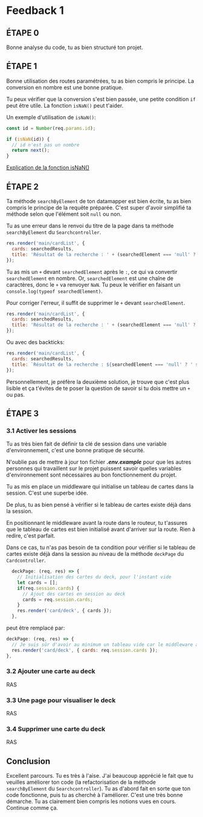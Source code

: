 # Feedback 1

## ÉTAPE 0

Bonne analyse du code, tu as bien structuré ton projet.

## ÉTAPE 1

Bonne utilisation des routes paramétrées, tu as bien compris le principe. La conversion en nombre est une bonne pratique.

Tu peux vérifier que la conversion s'est bien passée, une petite condition `if` peut être utile. La fonction `isNaN()` peut t'aider.

Un exemple d'utilisation de `isNaN()`:

```js
const id = Number(req.params.id);

if (isNaN(id)) {
  // id n'est pas un nombre
  return next();
}
```

[Explication de la fonction isNaN()](https://developer.mozilla.org/fr/docs/Web/JavaScript/Reference/Global_Objects/isNaN)

## ÉTAPE 2

Ta méthode `searchByElement` de ton datamapper est bien écrite, tu as bien compris le principe de la requête préparée. C'est super d'avoir simplifié ta méthode selon que l'élément soit `null` ou non.

Tu as une erreur dans le renvoi du titre de la page dans ta méthode `searchByElement` du `Searchcontroller`.

```js
res.render('main/cardList', {
  cards: searchedResults,
  title: 'Résultat de la recherche : ' + (searchedElement === 'null' ? ' sans élément' : +searchedElement),
});
```

Tu as mis un `+` devant `searchedElement` après le `:`, ce qui va convertir `searchedElement` en nombre. Or, `searchedElement` est une chaîne de caractères, donc le `+` va renvoyer `NaN`. Tu peux le vérifier en faisant un `console.log(typeof searchedElement)`.

Pour corriger l'erreur, il suffit de supprimer le `+` devant `searchedElement`.

```js
res.render('main/cardList', {
  cards: searchedResults,
  title: 'Résultat de la recherche : ' + (searchedElement === 'null' ? ' sans élément' : searchedElement),
});
```

Ou avec des backticks:

```js
res.render('main/cardList', {
  cards: searchedResults,
  title: `Résultat de la recherche : ${searchedElement === 'null' ? ' sans élément' : searchedElement}`,
});
```

Personnellement, je préfère la deuxième solution, je trouve que c'est plus lisible et ça t'évites de te poser la question de savoir si tu dois mettre un `+` ou pas.

## ÉTAPE 3

### 3.1 Activer les sessions

Tu as très bien fait de définir ta clé de session dans une variable d'environnement, c'est une bonne pratique de sécurité.

N'oublie pas de mettre à jour ton fichier ***.env.example*** pour que les autres personnes qui travaillent sur le projet puissent savoir quelles variables d'environnement sont nécessaires au bon fonctionnement du projet.

Tu as mis en place un middleware qui initialise un tableau de cartes dans la session. C'est une superbe idée.

De plus, tu as bien pensé à vérifier si le tableau de cartes existe déjà dans la session.

En positionnant le middleware avant la route dans le routeur, tu t'assures que le tableau de cartes est bien initialisé avant d'arriver sur la route. Rien à redire, c'est parfait.

Dans ce cas, tu n'as pas besoin de ta condition pour vérifier si le tableau de cartes existe déjà dans la session au niveau de la méthode `deckPage` du `Cardcontroller`.

```js
  deckPage: (req, res) => {
    // Initialisation des cartes du deck, pour l'instant vide
    let cards = [];
    if(req.session.cards) {
      // Ajout des cartes en session au deck
      cards = req.session.cards;
    }
    res.render('card/deck', { cards });
  },
```

peut être remplacé par:

```js
deckPage: (req, res) => {
  // Je suis sûr d'avoir au minimum un tableau vide car le middleware a été exécuté avant.
  res.render('card/deck', { cards: req.session.cards });
},
```

### 3.2 Ajouter une carte au deck

RAS

### 3.3 Une page pour visualiser le deck

RAS

### 3.4 Supprimer une carte du deck

RAS

## Conclusion

Excellent parcours. Tu es très à l'aise. J'ai beaucoup apprécié le fait que tu veuilles améliorer ton code (la refactorisation de la méthode `searchByElement` du `Searchcontroller`). Tu as d'abord fait en sorte que ton code fonctionne, puis tu as cherché à l'améliorer. C'est une très bonne démarche. Tu as clairement bien compris les notions vues en cours. Continue comme ça.
